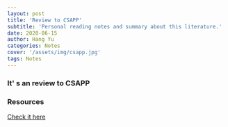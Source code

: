 ```yaml
---
layout: post
title: 'Review to CSAPP'
subtitle: 'Personal reading notes and summary about this literature.'
date: 2020-06-15
author: Hang Yu
categories: Notes
cover: '/assets/img/csapp.jpg'
tags: Notes
---
```

### It' s an review to CSAPP

### Resources
[Check it here](/assets/pdf/CSAPP3.pdf)

